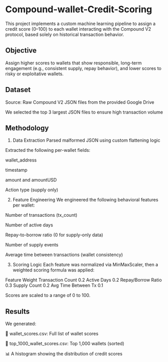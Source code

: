 # Compound-wallet-Credit-Scoring
This project implements a custom machine learning pipeline to assign a credit score (0–100) to each wallet interacting with the Compound V2 protocol, based solely on historical transaction behavior.

## Objective
Assign higher scores to wallets that show responsible, long-term engagement (e.g., consistent supply, repay behavior), and lower scores to risky or exploitative wallets.

## Dataset
Source: Raw Compound V2 JSON files from the provided Google Drive

We selected the top 3 largest JSON files to ensure high transaction volume

## Methodology
1. Data Extraction
Parsed malformed JSON using custom flattening logic

Extracted the following per-wallet fields:

wallet_address

timestamp

amount and amountUSD

Action type (supply only)

2. Feature Engineering
We engineered the following behavioral features per wallet:

Number of transactions (tx_count)

Number of active days

Repay-to-borrow ratio (0 for supply-only data)

Number of supply events

Average time between transactions (wallet consistency)

3. Scoring Logic
Each feature was normalized via MinMaxScaler, then a weighted scoring formula was applied:

Feature	Weight
Transaction Count	0.2
Active Days	0.2
Repay/Borrow Ratio	0.3
Supply Count	0.2
Avg Time Between Tx	0.1

Scores are scaled to a range of 0 to 100.

## Results
We generated:

📄 wallet_scores.csv: Full list of wallet scores

📄 top_1000_wallet_scores.csv: Top 1,000 wallets (sorted)

📊 A histogram showing the distribution of credit scores

